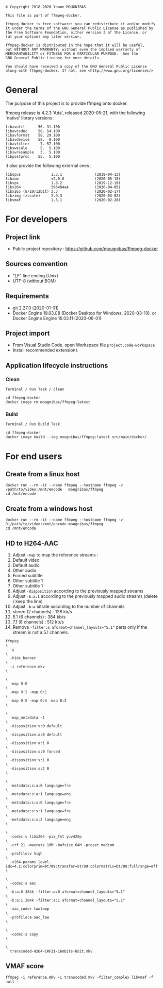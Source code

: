 ```
© Copyright 2018-2020 Yoann MOUGNIBAS

This file is part of ffmpeg-docker.

ffmpeg-docker is free software: you can redistribute it and/or modify
it under the terms of the GNU General Public License as published by
the Free Software Foundation, either version 3 of the License, or
(at your option) any later version.

ffmpeg-docker is distributed in the hope that it will be useful,
but WITHOUT ANY WARRANTY; without even the implied warranty of
MERCHANTABILITY or FITNESS FOR A PARTICULAR PURPOSE.  See the
GNU General Public License for more details.

You should have received a copy of the GNU General Public License
along with ffmpeg-docker. If not, see <http://www.gnu.org/licenses/>
```

# General

The purpose of this project is to provide ffmpeg onto docker.

ffmpeg release is 4.2.3 'Ada', released 2020-05-21, with the following 'native' library versions :

```
libavutil      56. 31.100
libavcodec     58. 54.100
libavformat    58. 29.100
libavdevice    58.  8.100
libavfilter     7. 57.100
libswscale      5.  5.100
libswresample   3.  5.100
libpostproc    55.  5.100
```

It also provide the following external ones :

```
libopus              1.3.1               (2019-04-13)
libaom               v2.0.0              (2020-05-18)
libvpx               1.8.2               (2019-12-19)
libx264              296494a4            (2020-04-05)
libx265 (8/10/12bit) 3.3                 (2020-02-17)
libzimg (zscale)     2.9.3               (2020-03-02)
libvmaf              1.5.1               (2020-02-28)
```

# For developers

## Project link

* Public project repository : https://github.com/mougnibas/ffmpeg-docker

## Sources convention

* "LF" line ending (Unix)
* UTF-8 (without BOM)

## Requirements

* git 2.27.0 (2020-01-01)
* Docker Engine 19.03.08 (Docker Desktop for Windows, 2020-03-10), or Docker Engine Engine 19.03.11 (2020-06-01)

## Project import

* From Visual Studio Code, open Workspace file `project.code-workspace`
* Install recommended extensions

## Application lifecycle instructions

### Clean

`Terminal / Run Task / clean`

```
cd ffmpeg-docker
docker image rm mougnibas/ffmpeg:latest
```

### Build

`Terminal / Run Build Task`

```
cd ffmpeg-docker
docker image build --tag mougnibas/ffmpeg:latest src/main/docker/
```

# For end users

## Create from a linux host

```
docker run --rm -it --name ffmpeg --hostname ffmpeg -v /path/to/video:/mnt/encode   mougnibas/ffmpeg
cd /mnt/encode
```

## Create from a windows host

```
docker run --rm -it --name ffmpeg --hostname ffmpeg -v D:/path/to/video:/mnt/encode mougnibas/ffmpeg
cd /mnt/encode
```

## HD to H264-AAC

1. Adjust `-map` to map the reference streams :
  1. Default video
  1. Default audio
  1. Other audio
  1. Forced subtitle
  1. Other subtitle 1
  1. Other subtitle 1
1. Adjust `-disposition` according to the previously mapped streams
1. Adjust `-b:a:1` according to the previously mapped audio streams (delete / keep the line)
1. Adjust `-b:a` bitrate according to the number of channels
  1. stereo (2 channels) : 128 kb/s
  1. 5.1    (6 channels) : 384 kb/s
  1. 7.1    (8 channels) : 512 kb/s
1. Remove `-filter:a aformat=channel_layouts="5.1"` parts only if the stream is not a 5.1 channels.

```
ffmpeg                                                                         \
  -y                                                                           \
  -hide_banner                                                                 \
  -i reference.mkv                                                             \
                                                                               \
  -map 0:0                                                                     \
  -map 0:2 -map 0:1                                                            \
  -map 0:5 -map 0:4 -map 0:3                                                   \
                                                                               \
  -map_metadata -1                                                             \
  -disposition:v:0 default                                                     \
  -disposition:a:0 default                                                     \
  -disposition:a:1 0                                                           \
  -disposition:s:0 forced                                                      \
  -disposition:s:1 0                                                           \
  -disposition:s:2 0                                                           \
                                                                               \
  -metadata:s:a:0 language=fre                                                 \
  -metadata:s:a:1 language=eng                                                 \
  -metadata:s:s:0 language=fre                                                 \
  -metadata:s:s:1 language=fre                                                 \
  -metadata:s:s:2 language=eng                                                 \
                                                                               \
  -codec:v libx264 -pix_fmt yuv420p                                            \
  -crf 21 -maxrate 16M -bufsize 64M -preset medium                             \
  -profile:v high                                                              \
  -x264-params level-idc=4.1:colorprim=bt709:transfer=bt709:colormatrix=bt709:fullrange=off  \
                                                                               \
  -codec:a aac                                                                 \
  -b:a:0 384k -filter:a:0 aformat=channel_layouts="5.1"                        \
  -b:a:1 384k -filter:a:1 aformat=channel_layouts="5.1"                        \
  -aac_coder twoloop                                                           \
  -profile:a aac_low                                                           \
                                                                               \
  -codec:s copy                                                                \
                                                                               \
  transcoded-H264-CRF21-16mbits-8bit.mkv
```

## VMAF score

`ffmpeg -i reference.mkv -i transcoded.mkv -filter_complex libvmaf -f null -`
